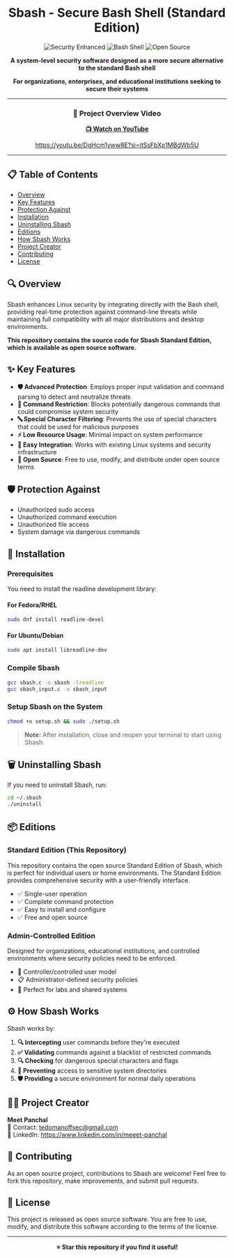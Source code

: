 <h1 align="center">Sbash - Secure Bash Shell (Standard Edition)</h1>
<div align="center">

<img src="https://img.shields.io/badge/Security-Enhanced-brightgreen?style=for-the-badge" alt="Security Enhanced">
<img src="https://img.shields.io/badge/Shell-Bash-blue?style=for-the-badge" alt="Bash Shell">
<img src="https://img.shields.io/badge/License-Open%20Source-yellow?style=for-the-badge" alt="Open Source">

**A system-level security software designed as a more secure alternative to the standard Bash shell**

**For organizations, enterprises, and educational institutions seeking to secure their systems**

---

### 🎥 Project Overview Video

**[📺 Watch on YouTube](https://youtu.be/DgHcm1yww8E?si=itSsFbXp1MBdWb5U*)**

https://youtu.be/DgHcm1yww8E?si=itSsFbXp1MBdWb5U

---

</div>

## 📋 Table of Contents

- [Overview](#overview)
- [Key Features](#key-features)
- [Protection Against](#protection-against)
- [Installation](#installation)
- [Uninstalling Sbash](#uninstalling-sbash)
- [Editions](#editions)
- [How Sbash Works](#how-sbash-works)
- [Project Creator](#project-creator)
- [Contributing](#contributing)
- [License](#license)

## 🔍 Overview

Sbash enhances Linux security by integrating directly with the Bash shell, providing real-time protection against command-line threats while maintaining full compatibility with all major distributions and desktop environments.

**This repository contains the source code for Sbash Standard Edition, which is available as open source software.**

## ✨ Key Features

- **🛡️ Advanced Protection**: Employs proper input validation and command parsing to detect and neutralize threats
- **🚫 Command Restriction**: Blocks potentially dangerous commands that could compromise system security
- **🔤 Special Character Filtering**: Prevents the use of special characters that could be used for malicious purposes
- **⚡ Low Resource Usage**: Minimal impact on system performance
- **🔧 Easy Integration**: Works with existing Linux systems and security infrastructure
- **📖 Open Source**: Free to use, modify, and distribute under open source terms

## 🛡️ Protection Against

- Unauthorized sudo access
- Unauthorized command execution
- Unauthorized file access
- System damage via dangerous commands

## 🚀 Installation

### Prerequisites

You need to install the readline development library:

#### For Fedora/RHEL
```bash
sudo dnf install readline-devel
```

#### For Ubuntu/Debian
```bash
sudo apt install libreadline-dev
```

### Compile Sbash

```bash
gcc sbash.c -o sbash -lreadline
gcc sbash_input.c -o sbash_input
```

### Setup Sbash on the System

```bash
chmod +x setup.sh && sudo ./setup.sh
```

> **Note:** After installation, close and reopen your terminal to start using Sbash.

## 🗑️ Uninstalling Sbash

If you need to uninstall Sbash, run:

```bash
cd ~/.sbash 
./uninstall
```

## 📦 Editions

### Standard Edition (This Repository)

This repository contains the open source Standard Edition of Sbash, which is perfect for individual users or home environments. The Standard Edition provides comprehensive security with a user-friendly interface.

- ✅ Single-user operation
- ✅ Complete command protection
- ✅ Easy to install and configure
- ✅ Free and open source

### Admin-Controlled Edition

Designed for organizations, educational institutions, and controlled environments where security policies need to be enforced.

- 👥 Controller/controlled user model
- 📋 Administrator-defined security policies
- 🏫 Perfect for labs and shared systems

## ⚙️ How Sbash Works

Sbash works by:

1. **🔍 Intercepting** user commands before they're executed
2. **✅ Validating** commands against a blacklist of restricted commands
3. **🔍 Checking** for dangerous special characters and flags
4. **🚫 Preventing** access to sensitive system directories
5. **🛡️ Providing** a secure environment for normal daily operations

## 👨‍💻 Project Creator

**Meet Panchal**  
📧 Contact: tedomanoffsec@gmail.com  
🔗 LinkedIn: https://www.linkedin.com/in/meeet-panchal

## 🤝 Contributing

As an open source project, contributions to Sbash are welcome! Feel free to fork this repository, make improvements, and submit pull requests.

## 📄 License

This project is released as open source software. You are free to use, modify, and distribute this software according to the terms of the license.

---

<div align="center">

**⭐ Star this repository if you find it useful!**

</div>
